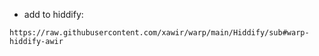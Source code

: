 - add to hiddify:

`https://raw.githubusercontent.com/xawir/warp/main/Hiddify/sub#warp-hiddify-awir`
